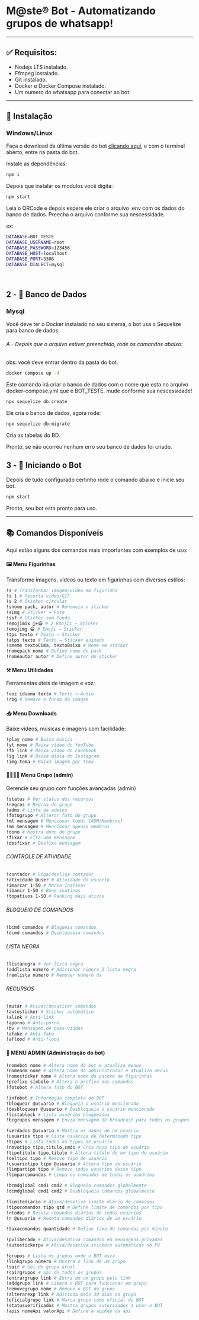 <h1 aling="center">M@ste® Bot - Automatizando grupos de whatsapp!</h1>

---

## ✅ Requisitos:

- Nodejs LTS instalado.
- Ffmpeg instalado.
- Git instalado.
- Docker e Docker Compose instalado.
- Um numero do whatsapp para conectar ao bot.

---

## 🧩 Instalação

### Windows/Linux

Faça o download da última versão do bot [clicando aqui](https://github.com/HugoLibanori/masterbot-whatsapp/), e com o terminal aberto, entre na pasta do bot.

Instale as dependências:

```bash
npm i
```

Depois que instalar os modulos você digita:

```bash
npm start
```

Leia o QRCode e depois espere ele criar o arquivo .env com os dados do banco de dados. Preecha o arquivo conforme sua nescessidade.

ex:

```bash
DATABASE=BOT_TESTE
DATABASE_USERNAME=root
DATABASE_PASSWORD=123456
DATABASE_HOST=localhost
DATABASE_PORT=3306
DATABASE_DIALECT=mysql
```

<br>

## 2 - 💾 Banco de Dados

### Mysql

<p>
Você deve ter o Docker instalado no seu sistema, o bot usa o Sequelize para banco de dados.
</p>

###### A - Depois que o arquivo estiver preenchido, rode os comandos abaixo:

obs: você deve entrar dentro da pasta do bot.

```bash
docker compose up -d
```

Este comando irá criar o banco de dados com o nome que esta no arquivo docker-compose.yml que é BOT_TESTE. mude conforme sua nescessidade!

```bash
npx sequelize db:create
```

Ele cria o banco de dados, agora rode:

```bash
npx sequelize db:migrate
```

Cria as tabelas do BD.

Pronto, se não ocorreu nenhum erro seu banco de dados foi criado.

## 3 - 🚀 Iniciando o Bot

Depois de tudo configurado certinho rode o comando abaixo e inicie seu bot.

```bash
npm start
```

Pronto, seu bot esta pronto para uso.

---

## 📚 Comandos Disponíveis

Aqui estão alguns dos comandos mais importantes com exemplos de uso:

#### 🖼️ Menu Figurinhas

Transforme imagens, vídeos ou texto em figurinhas com diversos estilos:

```bash
!s # Transformar imagem/vídeo em figurinha
!s 1 # Recorta vídeo/GIF
!s 2 # Sticker circular
!snome pack, autor # Renomeia o sticker
!simg # Sticker → Foto
!ssf # Sticker sem fundo
!emojimix 💩+😀 # 2 Emojis → Sticker
!emojimg 😀 # Emoji → Sticker
!tps texto # Texto → Sticker
!atps texto # Texto → Sticker animado
!smeme textoCima, textoBaixo # Meme em sticker
!nomepack nome # Define nome do pack
!nomeautor autor # Define autor do sticker

```

#### ⚒️ Menu Utilidades

Ferramentas úteis de imagem e voz:

```bash
!voz idioma texto # Texto → Áudio
!rbg # Remove o fundo da imagem
```

#### 📥 Menu Downloads

Baixe vídeos, músicas e imagens com facilidade:

```bash
!play nome # Baixa música
!yt nome # Baixa vídeo do YouTube
!fb link # Baixa vídeo do Facebook
!ig link # Baixa mídia do Instagram
!img tema # Baixa imagem por tema
```

#### 👨‍👩‍👧‍👦 Menu Grupo (admin)

Gerencie seu grupo com funções avançadas (admin)

```bash
!status # Ver status dos recursos
!regras # Regras do grupo
!adms # Lista de admins
!fotogrupo # Alterar foto do grupo
!mt mensagem # Mencionar todos (ADM/Membros)
!mm mensagem # Mencionar apenas membros
!dono # Mostra dono do grupo
!fixar # Fixa uma mensagem
!desfixar # Desfixa mensagem
```

###### CONTROLE DE ATIVIDADE

```bash
!contador # Liga/desliga contador
!atividade @user # Atividade do usuário
!imarcar 1-50 # Marca inativos
!ibanir 1-50 # Bane inativos
!topativos 1-50 # Ranking mais ativos
```

###### BLOQUEIO DE COMANDOS

```bash
!bcmd comandos # Bloqueia comandos
!dcmd comandos # Desbloqueia comandos
```

###### LISTA NEGRA

```bash
!listanegra # Ver lista negra
!addlista número # Adicionar número à lista negra
!remlista número # Remover número da
```

###### RECURSOS

```bash
!mutar # Ativar/desativar comandos
!autosticker # Sticker automático
!alink # Anti-link
!aporno # Anti-pornô
!bv # Mensagem de boas-vindas
!afake # Anti-fake
!aflood # Anti-flood
```

#### 👑 MENU ADMIN (Administração do bot)

```bash
!nomebot nome # Altera nome do bot e atualiza menus
!nomeadm nome # Altera nome do administrador e atualiza menus
!nomesticker nome # Altera nome do pacote de figurinhas
!prefixo símbolo # Altera o prefixo dos comandos
!fotobot # Altera foto do BOT

!infobot # Informação completa do BOT
!bloquear @usuario # Bloqueia o usuário mencionado
!desbloquear @usuario # Desbloqueia o usuário mencionado
!listablock # Lista usuários bloqueados
!bcgrupos mensagem # Envia mensagem de broadcast para todos os grupos

!verdados @usuario # Mostra os dados de um usuário
!usuarios tipo # Lista usuários de determinado tipo
!tipos # Lista todos os tipos de usuário
!novotipo tipo,titulo,cmds # Cria novo tipo de usuário
!tipotitulo tipo,titulo # Altera título de um tipo de usuário
!deltipo tipo # Remove tipo de usuário
!usuariotipo tipo @usuario # Altera tipo de usuário
!limpartipo tipo # Remove todos usuários desse tipo
!limparcomandos # Limpa os comandos de todos os usuários

!bcmdglobal cmd1 cmd2 # Bloqueia comandos globalmente
!dcmdglobal cmd1 cmd2 # Desbloqueia comandos globalmente

!limitediario # Ativa/desativa limite diário de comandos
!tipocomandos tipo qtd # Define limite de comandos por tipo
!rtodos # Reseta comandos diários de todos usuários
!r @usuario # Reseta comandos diários de um usuário

!taxacomandos quantidade # Define taxa de comandos por minuto

!pvliberado # Ativa/desativa comandos em mensagens privadas
!autostickerpv # Ativa/desativa stickers automáticos no PV

!grupos # Lista os grupos onde o BOT está
!linkgrupo número # Mostra o link de um grupo
!sair # Sai do grupo atual
!sairgrupos # Sai de todos os grupos
!entrargrupo link # Entra em um grupo pelo link
!addgrupo link # Libera o BOT para funcionar em grupo
!removegrupo nome # Remove o BOT do grupo
!alterarexp link # Adiciona mais 30 dias ao grupo
!oficialgrupo link # Marca grupo como oficial do BOT
!statusverificados # Mostra grupos autorizados a usar o BOT
!apis nomeApi valorApi # Define a apiKey da api
```
